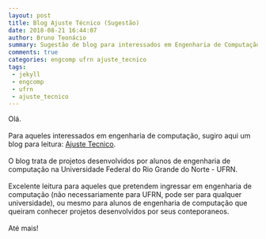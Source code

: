 ```yaml
---
layout: post
title: Blog Ajuste Técnico (Sugestão)
date: 2018-08-21 16:44:07
author: Bruno Teonácio
summary: Sugestão de blog para interessados em Engenharia de Computação
comments: true
categories: engcomp ufrn ajuste_tecnico
tags:
 - jekyll
 - engcomp
 - ufrn
 - ajuste_tecnico
---
```

Olá.
<br><br>
Para aqueles interessados em engenharia de computação, sugiro aqui um blog para leitura: [Ajuste Tecnico](https://ajustetecnico.github.io/).
<br><br>
O blog trata de projetos desenvolvidos por alunos de engenharia de computação na Universidade Federal do Rio Grande do Norte - UFRN.
<br><br>
Excelente leitura para aqueles que pretendem ingressar em engenharia de computação (não necessariamente para UFRN, pode ser para qualquer universidade), ou mesmo para alunos de engenharia de computação que queiram conhecer projetos desenvolvidos por seus conteporaneos.
<br><br>
Até mais!
